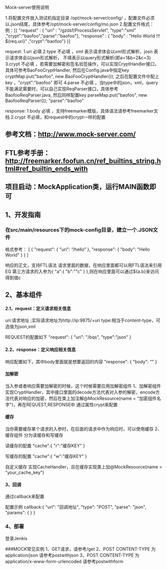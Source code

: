 Mock-server使用说明

1.将配置文件放入测试机指定目录 /opt/mock-server/config/ ，配置文件必须以.json结尾，具体参考/opt/mock-server/config/mo.json
2.配置文件格式：
例：[{ "request" : { "uri" : "/gzdsf/ProcessServlet", "type":"xml" ,"crypt":"baofoo","parse":"baofoo"}, "response" : { "body" : "Hello  World !!! ${req.uri}" ,"crypt":"baofoo"} }]

request:
1.uri 必填
2.type 不必填  ，xml 表示请求体会以xml形式解析，josn 表示请求体会以json形式解析， 不填表示以query形式解析(即a=1&b=2&c=3)
3.crypt 不必填 ，若需要加解密和签名验签操作，可以实现CryptHandler接口，具体可参考BaoFooCryptHandler, 然后在Config.java中指定key 
cryptMap.put("baofoo", new BaoFooCryptHandler());
之后在配置文件中配上key ，"crypt":"baofoo" 即可
4.parse 不必填 ，当type中的json，xml，query不能满足需要时，可以自己实现ReqParser接口，具体参考BaofooReqParser.java, 然后同样配置key 
parseMap.put("baofoo", new BaofooReqParser());
"parse":"baofoo"

response:
1.body 必填 ，支持freemarker模版，具体语法请参考freemarker文档
2.crypt 不必填，和request中的crypt一样的配置


## 参考文档：http://www.mock-server.com/
## FTL参考手册：http://freemarker.foofun.cn/ref_builtins_string.html#ref_builtin_ends_with

## 项目启动：MockApplication类，运行MAIN函数即可
## 1、开发指南
 ### 在src/main/resources下的mock-config目录，建立一个.JSON文件
  格式参考：
  [
      {
          "request": {
              "uri": “/hello”
          },
          "response": {
              "body": "Hello  World"
          }
      }
  ]
  
响应的正文，支持FTL语法
请求里面的数据，在响应里面都可以用FTL语法来引用
EG 第三方请求的入参为{
    "a":{
        "b":""c"
        }
    },则在响应里面可以通过${a.b}来访问 得到值c

## 2、基本组件
#### 2.1、request：定义请求相关信息
uri:请求地址 ;实际请求地址为http://ip:9875/+uri
type:相当于content-type，可选值为json,xml

REQUEST的配置如下
    "request": {
      "uri": "/bqs",
      "type":"json"
    }

#### 2.2、response：定义响应相关信息
响应配置如下，其中body里面就是想要返回的内容
"response": {
      "body": ""
}


#### 加解密
当入参或者响应需要加解密的时候，这个时候需要应用加解密组件
1、加解密组件
实现CryptHandler，其中接口里面的decode方法代表对入参的解密，encode方法代表对响应的加密，然后在类上加注解@MockResource(name = "加密组件名字")，再在REQUEST,RESPONSE中 通过属性crypt来配置

#### 缓存
当你需要缓存某个请求的入参时，在后面的请求中作为响应时，可以使用缓存
2、缓存组件
分为读缓存和写缓存

读缓存的配置
"cache":{
    	"r":"缓存KEY"
   }
   
写缓存的配置
   "cache":{
       	"w":"缓存KEY"
      }

自定义缓存
 实现CacheHandler，且在缓存实现类上加@MockResource(name = "your_cache_key") 
 

#### 3、回调
 通过callback来配置
 
 配置示例
 callback:{
   "url": "回调地址",
   "type": "POST",
   "parse": "json",
   "params": {
   }
 }

### 4、部署
登录Jenkis

###MOCK常见实例
1、GET请求，请参考/get
2、POST CONTENT-TYPE 为application/json 请参考postwithjson
3、POST CONTENT-TYPE 为application/x-www-form-urlencoded 请参考postwithform


